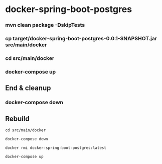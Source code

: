 # docker-spring-boot-postgres

### mvn clean package -DskipTests

### cp target/docker-spring-boot-postgres-0.0.1-SNAPSHOT.jar src/main/docker

### cd src/main/docker

### docker-compose up

## End & cleanup

### docker-compose down


## Rebuild

`cd src/main/docker `

`docker-compose down `

`docker rmi docker-spring-boot-postgres:latest `

`docker-compose up`
